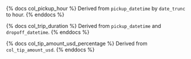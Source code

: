{% docs col_pickup_hour %}
Derived from `pickup_datetime` by `date_trunc` to hour.
{% enddocs %}

{% docs col_trip_duration %}
Derived from `pickup_datetime` and `dropoff_datetime`.
{% enddocs %}

{% docs col_tip_amount_usd_percentage %}
Derived from `col_tip_amount_usd`.
{% enddocs %}
